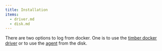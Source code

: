 ```yaml
---
title: Installation
items:
  - driver.md
  - disk.md
---
```


There are two options to log from docker. One is to use the [timber docker driver](https://github.com/timberio/docs) or to use the [agent](https://github.com/timberio/agent) from the disk.